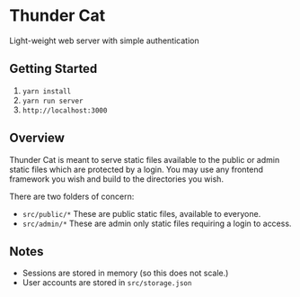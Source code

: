 # Thunder Cat

Light-weight web server with simple authentication

## Getting Started

1. `yarn install`
2. `yarn run server`
3. `http://localhost:3000`

## Overview

Thunder Cat is meant to serve static files available to the public or
admin static files which are protected by a login. You may use any
frontend framework you wish and build to the directories you wish.

There are two folders of concern:

- `src/public/*` These are public static files, available to everyone.
- `src/admin/*` These are admin only static files requiring a login to access.

## Notes

- Sessions are stored in memory (so this does not scale.)
- User accounts are stored in `src/storage.json`
